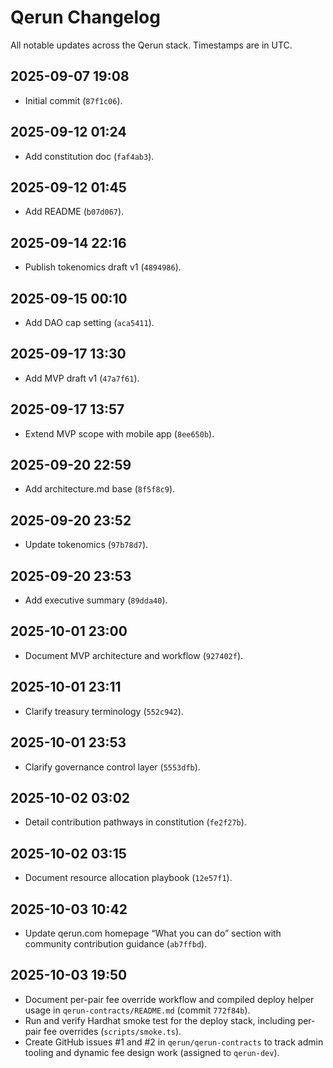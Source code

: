 # Qerun Changelog

All notable updates across the Qerun stack. Timestamps are in UTC.

## 2025-09-07 19:08
- Initial commit (`87f1c06`).

## 2025-09-12 01:24
- Add constitution doc (`faf4ab3`).

## 2025-09-12 01:45
- Add README (`b07d067`).

## 2025-09-14 22:16
- Publish tokenomics draft v1 (`4894986`).

## 2025-09-15 00:10
- Add DAO cap setting (`aca5411`).

## 2025-09-17 13:30
- Add MVP draft v1 (`47a7f61`).

## 2025-09-17 13:57
- Extend MVP scope with mobile app (`8ee650b`).

## 2025-09-20 22:59
- Add architecture.md base (`8f5f8c9`).

## 2025-09-20 23:52
- Update tokenomics (`97b78d7`).

## 2025-09-20 23:53
- Add executive summary (`89dda40`).

## 2025-10-01 23:00
- Document MVP architecture and workflow (`927402f`).

## 2025-10-01 23:11
- Clarify treasury terminology (`552c942`).

## 2025-10-01 23:53
- Clarify governance control layer (`5553dfb`).

## 2025-10-02 03:02
- Detail contribution pathways in constitution (`fe2f27b`).

## 2025-10-02 03:15
- Document resource allocation playbook (`12e57f1`).

## 2025-10-03 10:42
- Update qerun.com homepage “What you can do” section with community contribution guidance (`ab7ffbd`).

## 2025-10-03 19:50
- Document per-pair fee override workflow and compiled deploy helper usage in `qerun-contracts/README.md` (commit `772f84b`).
- Run and verify Hardhat smoke test for the deploy stack, including per-pair fee overrides (`scripts/smoke.ts`).
- Create GitHub issues #1 and #2 in `qerun/qerun-contracts` to track admin tooling and dynamic fee design work (assigned to `qerun-dev`).
